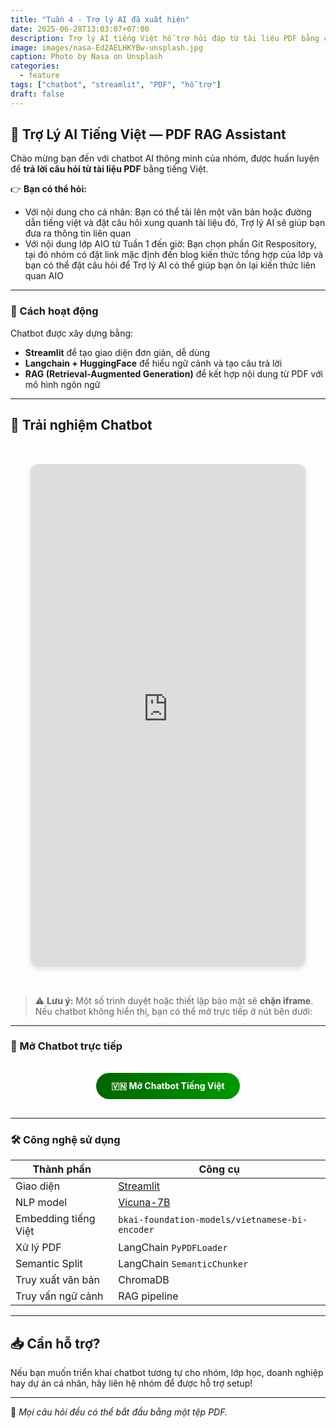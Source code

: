 ```yaml
---
title: "Tuần 4 - Trợ lý AI đã xuất hiện"
date: 2025-06-28T13:03:07+07:00
description: Trợ lý AI tiếng Việt hỗ trợ hỏi đáp từ tài liệu PDF bằng công nghệ RAG kết hợp mô hình Vicuna-7B, được xây dựng bằng Streamlit và LangChain.
image: images/nasa-Ed2AELHKYBw-unsplash.jpg
caption: Photo by Nasa on Unsplash
categories:
  - feature
tags: ["chatbot", "streamlit", "PDF", "hỗ trợ"]
draft: false
---
```


## 🤖 Trợ Lý AI Tiếng Việt — PDF RAG Assistant

Chào mừng bạn đến với chatbot AI thông minh của nhóm, được huấn luyện để **trả lời câu hỏi từ tài liệu PDF** bằng tiếng Việt.

👉 **Bạn có thể hỏi:**

- Với nội dung cho cá nhân: Bạn có thể tải lên một văn bản hoặc đường dẫn tiếng việt và đặt câu hỏi xung quanh tài liệu đó, Trợ lý AI sẽ giúp bạn đưa ra thông tin liên quan
- Với nội dung lớp AIO từ Tuần 1 đến giờ: Bạn chọn phần Git Respository, tại đó nhóm có đặt link mặc định đến blog kiến thức tổng hợp của lớp và bạn có thể đặt câu hỏi để Trợ lý AI có thể giúp bạn ôn lại kiến thức liên quan AIO
---

### 🧠 Cách hoạt động
Chatbot được xây dựng bằng:
- **Streamlit** để tạo giao diện đơn giản, dễ dùng
- **Langchain + HuggingFace** để hiểu ngữ cảnh và tạo câu trả lời
- **RAG (Retrieval-Augmented Generation)** để kết hợp nội dung từ PDF với mô hình ngôn ngữ

---

## 🧪 Trải nghiệm Chatbot

<div style="display: flex; justify-content: center; padding: 2rem;">
  <iframe src="https://ragchatbotaio.streamlit.app/" 
          width="100%" 
          height="800" 
          style="max-width: 1200px; border: 2px solid #ddd; border-radius: 12px; box-shadow: 0 4px 8px rgba(0,0,0,0.1);"
          frameborder="0">
    <p>Trình duyệt của bạn không hỗ trợ iframe. 
       <a href="https://ragchatbotaio.streamlit.app/" target="_blank">Nhấn vào đây để mở chatbot</a>
    </p>
  </iframe>
</div>

> ⚠️ **Lưu ý:** Một số trình duyệt hoặc thiết lập bảo mật sẽ **chặn iframe**. Nếu chatbot không hiển thị, bạn có thể mở trực tiếp ở nút bên dưới:

---

### 🚀 Mở Chatbot trực tiếp

<div style="text-align: center; padding: 1rem;">
  <a href="https://ragchatbotaio.streamlit.app/" 
     target="_blank" 
     style="display: inline-block; background: linear-gradient(90deg, #006400, #009900); color: white; padding: 12px 24px; border-radius: 25px; text-decoration: none; font-weight: bold;">
    🇻🇳 Mở Chatbot Tiếng Việt
  </a>
</div>

---

### 🛠️ Công nghệ sử dụng

| Thành phần | Công cụ |
|------------|---------|
| Giao diện  | [Streamlit](https://ragchatbotaio.streamlit.app/) |
| NLP model  | [Vicuna-7B](https://huggingface.co/lmsys/vicuna-7b-v1.5) |
| Embedding tiếng Việt | `bkai-foundation-models/vietnamese-bi-encoder` |
| Xử lý PDF  | LangChain `PyPDFLoader` |
| Semantic Split | LangChain `SemanticChunker` |
| Truy xuất văn bản | ChromaDB |
| Truy vấn ngữ cảnh | RAG pipeline |

---

## 📥 Cần hỗ trợ?

Nếu bạn muốn triển khai chatbot tương tự cho nhóm, lớp học, doanh nghiệp hay dự án cá nhân, hãy liên hệ nhóm để được hỗ trợ setup!

---

🧠 _Mọi câu hỏi đều có thể bắt đầu bằng một tệp PDF._
